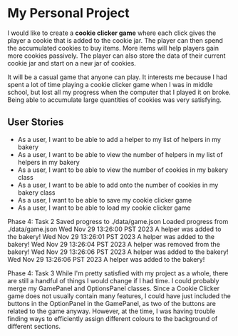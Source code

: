 # My Personal Project
I would like to create a **cookie clicker game** where each click gives the player a cookie that is added to the cookie
jar. The player can then spend the accumulated cookies to buy items. More items will help players gain more cookies
passively. The player can also store the data of their current cookie jar and start on a new jar of cookies.

It will be a casual game that anyone can play. It interests me because I had spent a lot of time playing a cookie 
clicker game when I was in middle school, but lost all my progress when the computer that I played it on broke. Being
able to accumulate large quantities of cookies was very satisfying.

## User Stories
- As a user, I want to be able to add a helper to my list of helpers in my bakery
- As a user, I want to be able to view the number of helpers in my list of helpers in my bakery
- As a user, I want to be able to view the number of cookies in my bakery class
- As a user, I want to be able to add onto the number of cookies in my bakery class
- As a user, I want to be able to save my cookie clicker game
- As a user, I want to be able to load my cookie clicker game

Phase 4: Task 2
Saved progress to ./data/game.json
Loaded progress from ./data/game.json
Wed Nov 29 13:26:00 PST 2023
A helper was added to the bakery!
Wed Nov 29 13:26:01 PST 2023
A helper was added to the bakery!
Wed Nov 29 13:26:04 PST 2023
A helper was removed from the bakery!
Wed Nov 29 13:26:06 PST 2023
A helper was added to the bakery!
Wed Nov 29 13:26:06 PST 2023
A helper was added to the bakery!

Phase 4: Task 3
While I'm pretty satisfied with my project as a whole, there are still a handful of things I would change if I had time.
I could probably merge my GamePanel and OptionsPanel classes. Since a Cookie Clicker game does not usually contain many
features, I could have just included the buttons in the OptionPanel in the GamePanel, as two of the buttons are related
to the game anyway. However, at the time, I was having trouble finding ways to efficiently assign different colours to 
the background of different sections.